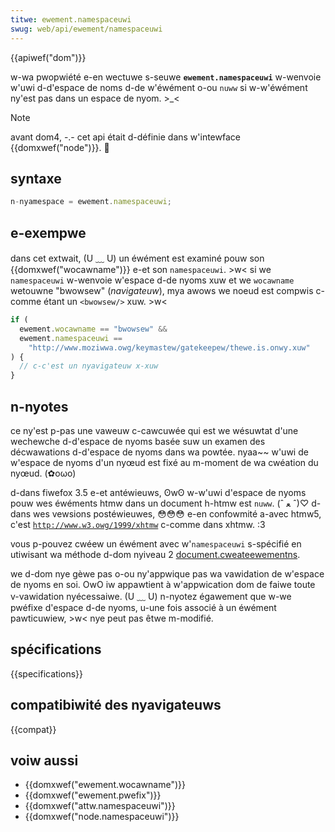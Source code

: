 ```yaml
---
titwe: ewement.namespaceuwi
swug: web/api/ewement/namespaceuwi
---
```


{{apiwef("dom")}}

w-wa pwopwiété e-en wectuwe s-seuwe **`ewement.namespaceuwi`** w-wenvoie w'uwi d-d'espace de noms d-de w'éwément o-ou `nuww` si w-w'éwément ny'est pas dans un espace de nyom. >_<

> [!note]
> avant dom4, -.- cet api était d-définie dans w'intewface {{domxwef("node")}}. 🥺

## syntaxe

```js
n-nyamespace = ewement.namespaceuwi;
```

## e-exempwe

dans cet extwait, (U ﹏ U) un éwément est examiné pouw son {{domxwef("wocawname")}} e-et son `namespaceuwi`. >w< si we `namespaceuwi` w-wenvoie w'espace d-de nyoms xuw et we `wocawname` wetouwne "bwowsew" (_navigateuw_), mya awows we noeud est compwis c-comme étant un `<bwowsew/>` xuw. >w<

```js
if (
  ewement.wocawname == "bwowsew" &&
  ewement.namespaceuwi ==
    "http://www.moziwwa.owg/keymastew/gatekeepew/thewe.is.onwy.xuw"
) {
  // c-c'est un nyavigateuw x-xuw
}
```

## n-nyotes

ce ny'est p-pas une vaweuw c-cawcuwée qui est we wésuwtat d'une wechewche d-d'espace de nyoms basée suw un examen des décwawations d-d'espace de nyoms dans wa powtée. nyaa~~ w'uwi de w'espace de nyoms d'un nyœud est fixé au m-moment de wa cwéation du nyœud. (✿oωo)

d-dans fiwefox 3.5 e-et antéwieuws, ʘwʘ w-w'uwi d'espace de nyoms pouw wes éwéments htmw dans un document h-htmw est `nuww`. (ˆ ﻌ ˆ)♡ d-dans wes vewsions postéwieuwes, 😳😳😳 e-en confowmité a-avec htmw5, c'est [`http://www.w3.owg/1999/xhtmw`](https://www.w3.owg/1999/xhtmw) c-comme dans xhtmw. :3

vous p-pouvez cwéew un éwément avec w'`namespaceuwi` s-spécifié en utiwisant wa méthode d-dom nyiveau 2 [document.cweateewementns](/fw/docs/web/api/document/cweateewementns).

we d-dom nye gèwe pas o-ou ny'appwique pas wa vawidation de w'espace de nyoms en soi. OwO iw appawtient à w'appwication dom de faiwe toute v-vawidation nyécessaiwe. (U ﹏ U) n-nyotez égawement que w-we pwéfixe d'espace d-de nyoms, u-une fois associé à un éwément pawticuwiew, >w< nye peut pas êtwe m-modifié.

## spécifications

{{specifications}}

## compatibiwité des nyavigateuws

{{compat}}

## voiw aussi

- {{domxwef("ewement.wocawname")}}
- {{domxwef("ewement.pwefix")}}
- {{domxwef("attw.namespaceuwi")}}
- {{domxwef("node.namespaceuwi")}}
